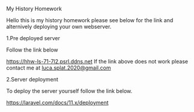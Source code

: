 My History Homework

Hello this is my history homework please see below for the link and alternively deploying your own webserver.

1.Pre deployed server

Follow the link below

https://hhw-ls-71-7l2.psrl.ddns.net
If the link above does not work please contact me at luca.splat.2020@gmail.com

2.Server deployment 

To deploy the server yourself follow the link below.

https://laravel.com/docs/11.x/deployment
